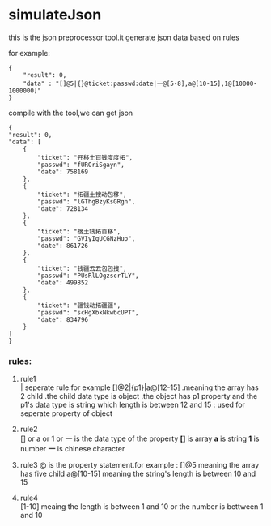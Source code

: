 simulateJson
============
this is the json preprocessor tool.it generate json data based on rules

for example:

    {
        "result": 0,
        "data" : "[]@5|{}@ticket:passwd:date|一@[5-8],a@[10-15],1@[10000-1000000]" 
    }

compile with the tool,we can get json 

    {
    "result": 0,
    "data": [
        {
            "ticket": "开移土百钱度度拓",
            "passwd": "fUROriSgayn",
            "date": 758169
        },
        {
            "ticket": "拓疆土搜动包移",
            "passwd": "lGThgBzyKsGRgn",
            "date": 728134
        },
        {
            "ticket": "搜土钱拓百移",
            "passwd": "GVIyIgUCGNzHuo",
            "date": 861726
        },
        {
            "ticket": "钱疆云云包包搜",
            "passwd": "PUsRlLOgzscrTLY",
            "date": 499852
        },
        {
            "ticket": "疆钱动拓疆疆",
            "passwd": "scHgXbkNkwbcUPT",
            "date": 834796
        }
    ]
    }

### rules:
1. rule1    
| seperate rule.for example []@2|{p1}|a@[12-15]  .meaning the array has 2 child .the child data type is object .the object has p1 property and the p1's data type is string which length is between 12 and 15
: used for seperate property of object


2. rule2    
[] or a or 1 or 一 is the data type of the property
**[]** is array
**a** is string
**1** is number
**一** is chinese character

3. rule3 
@ is the property statement.for example : 
[]@5   meaning the array has five child 
a@[10-15]  meaning the string's length is between 10 and 15

4. rule4    
[1-10]  meaing the length is between 1 and 10  or  the number is bettween 1 and 10 

